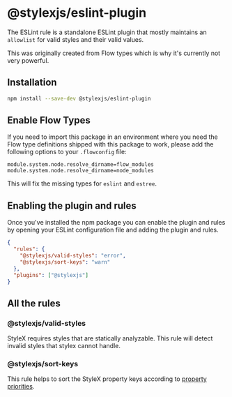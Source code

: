 # @stylexjs/eslint-plugin

The ESLint rule is a standalone ESLint plugin that mostly maintains an `allowlist` for valid styles and their valid values.

This was originally created from Flow types which is why it's currently not very powerful.

## Installation

```sh
npm install --save-dev @stylexjs/eslint-plugin
```

## Enable Flow Types

If you need to import this package in an environment where you need the Flow type definitions
shipped with this package to work, please add the following options to your `.flowconfig` file:

```
module.system.node.resolve_dirname=flow_modules
module.system.node.resolve_dirname=node_modules
```
This will fix the missing types for `eslint` and `estree`.

## Enabling the plugin and rules

Once you've installed the npm package you can enable the plugin and rules by opening your ESLint configuration file and adding the plugin and rules.

```json
{
  "rules": {
    "@stylexjs/valid-styles": "error",
    "@stylexjs/sort-keys": "warn"
  },
  "plugins": ["@stylexjs"]
}
```

## All the rules

### @stylexjs/valid-styles

StyleX requires styles that are statically analyzable. This rule will detect invalid styles that stylex cannot handle.

### @stylexjs/sort-keys

This rule helps to sort the StyleX property keys according to
[property priorities](https://github.com/facebook/stylex/blob/main/packages/shared/src/utils/property-priorities.js).

